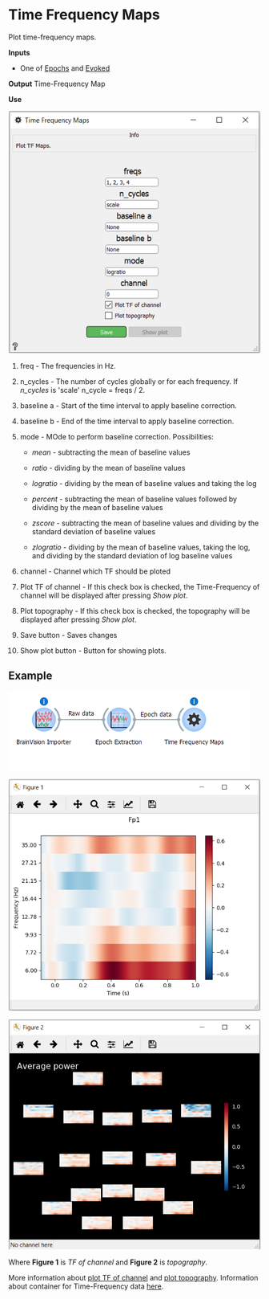 Time Frequency Maps
===================
Plot time-frequency maps.


**Inputs**
- One of [Epochs](https://mne.tools/0.17/generated/mne.Epochs.html) and
  [Evoked](https://mne.tools/0.17/generated/mne.Evoked.html)

**Output**
Time-Frequency Map

**Use**

![](images/tfmap.png)

1. freq - The frequencies in Hz.
2. n_cycles - The number of cycles globally or for each frequency. If *n_cycles* is 'scale' n_cycle = freqs / 2.
3. baseline a - Start of the time interval to apply baseline correction.
4. baseline b - End of the time interval to apply baseline correction.
5. mode - MOde to perform baseline correction.
  Possibilities:
    - *mean* - subtracting the mean of baseline values

    - *ratio* - dividing by the mean of baseline values 

    - *logratio* - dividing by the mean of baseline values and taking the log 

    - *percent* - subtracting the mean of baseline values followed by dividing by the mean of baseline values

    - *zscore* - subtracting the mean of baseline values and dividing by the standard deviation of baseline values 

    - *zlogratio* - dividing by the mean of baseline values, taking the log, and dividing by the standard deviation of log baseline values

6. channel - Channel which TF should be ploted
7. Plot TF of channel - If this check box is checked, the Time-Frequency of channel will be displayed after pressing *Show plot*.
8. Plot topography - If this check box is checked, the topography will be displayed after pressing *Show plot*.
9. Save button - Saves changes
10. Show plot button - Button for showing plots.


Example
-------

![](images/exa11work.png)

![](images/exa11plot1.png)

![](images/exa11plot2.png)

Where **Figure 1** is *TF of channel* and **Figure 2** is *topography*.

More information about [plot TF of channel](https://mne.tools/0.17/generated/mne.time_frequency.AverageTFR.html#mne.time_frequency.AverageTFR.plot) and [plot topography](https://mne.tools/0.17/generated/mne.time_frequency.AverageTFR.html#mne.time_frequency.AverageTFR.plot_topo).
Information about container for Time-Frequency data [here](https://mne.tools/0.17/generated/mne.time_frequency.AverageTFR.html).

